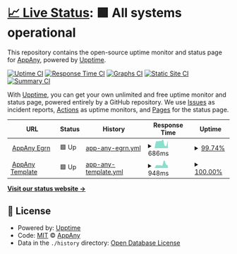 # [📈 Live Status](https://status.appany.ru): <!--live status--> **🟩 All systems operational**

This repository contains the open-source uptime monitor and status page for [AppAny](https://appany.ru), powered by [Upptime](https://github.com/upptime/upptime).

[![Uptime CI](https://github.com/appany/AppAny.StatusPage/workflows/Uptime%20CI/badge.svg)](https://github.com/upptime/upptime/actions?query=workflow%3A%22Uptime+CI%22)
[![Response Time CI](https://github.com/appany/AppAny.StatusPage/workflows/Response%20Time%20CI/badge.svg)](https://github.com/upptime/upptime/actions?query=workflow%3A%22Response+Time+CI%22)
[![Graphs CI](https://github.com/appany/AppAny.StatusPage/workflows/Graphs%20CI/badge.svg)](https://github.com/upptime/upptime/actions?query=workflow%3A%22Graphs+CI%22)
[![Static Site CI](https://github.com/appany/AppAny.StatusPage/workflows/Static%20Site%20CI/badge.svg)](https://github.com/upptime/upptime/actions?query=workflow%3A%22Static+Site+CI%22)
[![Summary CI](https://github.com/appany/AppAny.StatusPage/workflows/Summary%20CI/badge.svg)](https://github.com/upptime/upptime/actions?query=workflow%3A%22Summary+CI%22)

With [Upptime](https://upptime.js.org), you can get your own unlimited and free uptime monitor and status page, powered entirely by a GitHub repository. We use [Issues](https://github.com/appany/AppAny.StatusPage/issues) as incident reports, [Actions](https://github.com/appany/AppAny.StatusPage/actions) as uptime monitors, and [Pages](https://status.appany.ru) for the status page.

<!--start: status pages-->
<!-- This summary is generated by Upptime (https://github.com/upptime/upptime) -->
<!-- Do not edit this manually, your changes will be overwritten -->
<!-- prettier-ignore -->
| URL | Status | History | Response Time | Uptime |
| --- | ------ | ------- | ------------- | ------ |
| <img alt="" src="https://favicons.githubusercontent.com/egrn.appany.ru" height="13"> [AppAny Egrn](https://egrn.appany.ru) | 🟩 Up | [app-any-egrn.yml](https://github.com/appany/AppAny.StatusPage/commits/master/history/app-any-egrn.yml) | <details><summary><img alt="Response time graph" src="./graphs/app-any-egrn/response-time-week.png" height="20"> 686ms</summary><br><a href="https://status.appany.ru/history/app-any-egrn"><img alt="Response time 572" src="https://img.shields.io/endpoint?url=https%3A%2F%2Fraw.githubusercontent.com%2Fappany%2FAppAny.StatusPage%2Fmaster%2Fapi%2Fapp-any-egrn%2Fresponse-time.json"></a><br><a href="https://status.appany.ru/history/app-any-egrn"><img alt="24-hour response time 869" src="https://img.shields.io/endpoint?url=https%3A%2F%2Fraw.githubusercontent.com%2Fappany%2FAppAny.StatusPage%2Fmaster%2Fapi%2Fapp-any-egrn%2Fresponse-time-day.json"></a><br><a href="https://status.appany.ru/history/app-any-egrn"><img alt="7-day response time 686" src="https://img.shields.io/endpoint?url=https%3A%2F%2Fraw.githubusercontent.com%2Fappany%2FAppAny.StatusPage%2Fmaster%2Fapi%2Fapp-any-egrn%2Fresponse-time-week.json"></a><br><a href="https://status.appany.ru/history/app-any-egrn"><img alt="30-day response time 572" src="https://img.shields.io/endpoint?url=https%3A%2F%2Fraw.githubusercontent.com%2Fappany%2FAppAny.StatusPage%2Fmaster%2Fapi%2Fapp-any-egrn%2Fresponse-time-month.json"></a><br><a href="https://status.appany.ru/history/app-any-egrn"><img alt="1-year response time 572" src="https://img.shields.io/endpoint?url=https%3A%2F%2Fraw.githubusercontent.com%2Fappany%2FAppAny.StatusPage%2Fmaster%2Fapi%2Fapp-any-egrn%2Fresponse-time-year.json"></a></details> | <details><summary><a href="https://status.appany.ru/history/app-any-egrn">99.74%</a></summary><a href="https://status.appany.ru/history/app-any-egrn"><img alt="All-time uptime 99.88%" src="https://img.shields.io/endpoint?url=https%3A%2F%2Fraw.githubusercontent.com%2Fappany%2FAppAny.StatusPage%2Fmaster%2Fapi%2Fapp-any-egrn%2Fuptime.json"></a><br><a href="https://status.appany.ru/history/app-any-egrn"><img alt="24-hour uptime 98.82%" src="https://img.shields.io/endpoint?url=https%3A%2F%2Fraw.githubusercontent.com%2Fappany%2FAppAny.StatusPage%2Fmaster%2Fapi%2Fapp-any-egrn%2Fuptime-day.json"></a><br><a href="https://status.appany.ru/history/app-any-egrn"><img alt="7-day uptime 99.74%" src="https://img.shields.io/endpoint?url=https%3A%2F%2Fraw.githubusercontent.com%2Fappany%2FAppAny.StatusPage%2Fmaster%2Fapi%2Fapp-any-egrn%2Fuptime-week.json"></a><br><a href="https://status.appany.ru/history/app-any-egrn"><img alt="30-day uptime 99.88%" src="https://img.shields.io/endpoint?url=https%3A%2F%2Fraw.githubusercontent.com%2Fappany%2FAppAny.StatusPage%2Fmaster%2Fapi%2Fapp-any-egrn%2Fuptime-month.json"></a><br><a href="https://status.appany.ru/history/app-any-egrn"><img alt="1-year uptime 99.88%" src="https://img.shields.io/endpoint?url=https%3A%2F%2Fraw.githubusercontent.com%2Fappany%2FAppAny.StatusPage%2Fmaster%2Fapi%2Fapp-any-egrn%2Fuptime-year.json"></a></details>
| <img alt="" src="https://favicons.githubusercontent.com/template.staging.appany.ru" height="13"> [AppAny Template](https://template.staging.appany.ru) | 🟩 Up | [app-any-template.yml](https://github.com/appany/AppAny.StatusPage/commits/master/history/app-any-template.yml) | <details><summary><img alt="Response time graph" src="./graphs/app-any-template/response-time-week.png" height="20"> 948ms</summary><br><a href="https://status.appany.ru/history/app-any-template"><img alt="Response time 969" src="https://img.shields.io/endpoint?url=https%3A%2F%2Fraw.githubusercontent.com%2Fappany%2FAppAny.StatusPage%2Fmaster%2Fapi%2Fapp-any-template%2Fresponse-time.json"></a><br><a href="https://status.appany.ru/history/app-any-template"><img alt="24-hour response time 738" src="https://img.shields.io/endpoint?url=https%3A%2F%2Fraw.githubusercontent.com%2Fappany%2FAppAny.StatusPage%2Fmaster%2Fapi%2Fapp-any-template%2Fresponse-time-day.json"></a><br><a href="https://status.appany.ru/history/app-any-template"><img alt="7-day response time 948" src="https://img.shields.io/endpoint?url=https%3A%2F%2Fraw.githubusercontent.com%2Fappany%2FAppAny.StatusPage%2Fmaster%2Fapi%2Fapp-any-template%2Fresponse-time-week.json"></a><br><a href="https://status.appany.ru/history/app-any-template"><img alt="30-day response time 969" src="https://img.shields.io/endpoint?url=https%3A%2F%2Fraw.githubusercontent.com%2Fappany%2FAppAny.StatusPage%2Fmaster%2Fapi%2Fapp-any-template%2Fresponse-time-month.json"></a><br><a href="https://status.appany.ru/history/app-any-template"><img alt="1-year response time 969" src="https://img.shields.io/endpoint?url=https%3A%2F%2Fraw.githubusercontent.com%2Fappany%2FAppAny.StatusPage%2Fmaster%2Fapi%2Fapp-any-template%2Fresponse-time-year.json"></a></details> | <details><summary><a href="https://status.appany.ru/history/app-any-template">100.00%</a></summary><a href="https://status.appany.ru/history/app-any-template"><img alt="All-time uptime 100.00%" src="https://img.shields.io/endpoint?url=https%3A%2F%2Fraw.githubusercontent.com%2Fappany%2FAppAny.StatusPage%2Fmaster%2Fapi%2Fapp-any-template%2Fuptime.json"></a><br><a href="https://status.appany.ru/history/app-any-template"><img alt="24-hour uptime 100.00%" src="https://img.shields.io/endpoint?url=https%3A%2F%2Fraw.githubusercontent.com%2Fappany%2FAppAny.StatusPage%2Fmaster%2Fapi%2Fapp-any-template%2Fuptime-day.json"></a><br><a href="https://status.appany.ru/history/app-any-template"><img alt="7-day uptime 100.00%" src="https://img.shields.io/endpoint?url=https%3A%2F%2Fraw.githubusercontent.com%2Fappany%2FAppAny.StatusPage%2Fmaster%2Fapi%2Fapp-any-template%2Fuptime-week.json"></a><br><a href="https://status.appany.ru/history/app-any-template"><img alt="30-day uptime 100.00%" src="https://img.shields.io/endpoint?url=https%3A%2F%2Fraw.githubusercontent.com%2Fappany%2FAppAny.StatusPage%2Fmaster%2Fapi%2Fapp-any-template%2Fuptime-month.json"></a><br><a href="https://status.appany.ru/history/app-any-template"><img alt="1-year uptime 100.00%" src="https://img.shields.io/endpoint?url=https%3A%2F%2Fraw.githubusercontent.com%2Fappany%2FAppAny.StatusPage%2Fmaster%2Fapi%2Fapp-any-template%2Fuptime-year.json"></a></details>

<!--end: status pages-->

[**Visit our status website →**](https://status.appany.ru)

## 📄 License

- Powered by: [Upptime](https://github.com/upptime/upptime)
- Code: [MIT](./LICENSE) © [AppAny](https://appany.ru)
- Data in the `./history` directory: [Open Database License](https://opendatacommons.org/licenses/odbl/1-0/)
